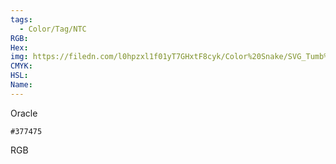 ```yaml
---
tags:
  - Color/Tag/NTC
RGB:
Hex:
img: https://filedn.com/l0hpzxl1f01yT7GHxtF8cyk/Color%20Snake/SVG_Tumb%20Mass%20No%20Name/377475.svg
CMYK:
HSL:
Name:
---
```

Oracle
```palette
#377475
```
RGB
